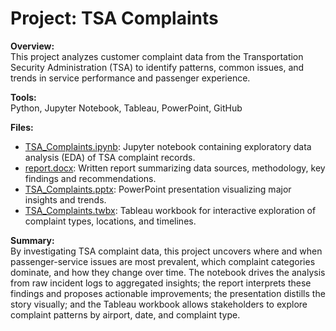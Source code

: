 # Project: TSA Complaints

**Overview:**  
This project analyzes customer complaint data from the Transportation Security Administration (TSA) to identify patterns, common issues, and trends in service performance and passenger experience.

**Tools:**  
Python, Jupyter Notebook, Tableau, PowerPoint, GitHub

**Files:**  
- [TSA_Complaints.ipynb](./TSA_Complaints.ipynb): Jupyter notebook containing exploratory data analysis (EDA) of TSA complaint records.  
- [report.docx](./report.docx): Written report summarizing data sources, methodology, key findings and recommendations.  
- [TSA_Complaints.pptx](https://github.com/BADKINS17/ProjectShowcase/blob/main/TSA_Complaints/TSA_Complaints.pptx): PowerPoint presentation visualizing major insights and trends.  
- [TSA_Complaints.twbx](https://github.com/BADKINS17/ProjectShowcase/blob/main/TSA_Complaints/TSA_Complaints.twbx): Tableau workbook for interactive exploration of complaint types, locations, and timelines.

**Summary:**  
By investigating TSA complaint data, this project uncovers where and when passenger-service issues are most prevalent, which complaint categories dominate, and how they change over time. The notebook drives the analysis from raw incident logs to aggregated insights; the report interprets these findings and proposes actionable improvements; the presentation distills the story visually; and the Tableau workbook allows stakeholders to explore complaint patterns by airport, date, and complaint type.  

